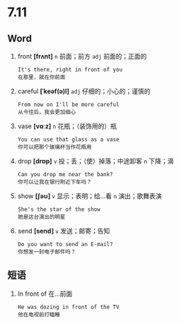 # 7.11

## Word

1. front **[frʌnt]** `n` 前面；前方 `adj` 前面的；正面的

   ```
   It's there, right in front of you
   在那里，就在你前面
   ```

2. careful **[ˈkeəf(ə)l]** `adj` 仔细的；小心的；谨慎的

   ```
   From now on I'll be more careful
   从今往后，我会更加细心
   ```

3. vase **[vɑːz]** `n` 花瓶；（装饰用的）瓶

   ```
   You can use that glass as a vase
   你可以把那个玻璃杯当作花瓶用
   ```

4. drop **[drɒp]** `v` 投；丢；（使）掉落；中途卸客 `n` 下降；滴

   ```
   Can you drop me near the bank?
   你可以让我在银行附近下车吗？
   ```

5. show **[ʃəʊ]** `v` 显示；表明；给...看 `n` 演出；歌舞表演

   ```
   She's the star of the show
   她是这台演出的明星
   ```

6. send **[send]** `v` 发送；邮寄；告知

   ```
   Do you want to send an E-mail?
   你想发一封电子邮件吗？
   ```

## 短语

1. In front of 在...前面

   ```
   He was dozing in front of the TV
   他在电视前打瞌睡
   ```
